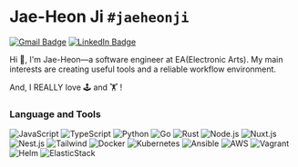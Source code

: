 # Jae-Heon Ji `#jaeheonji`

[![Gmail Badge](https://img.shields.io/badge/-Gmail-D14836?style=flat-square&logo=Gmail&logoColor=white)](mailto:atx6419@gmail.com?subject=[Github]%20Hi,%20JaeHeon!)
[![LinkedIn Badge](https://img.shields.io/badge/-LinkedIn-0077B0?style=flat-square&logo=LinkedIn)](https://www.linkedin.com/in/jaeheonjee/)

Hi 👋, I'm Jae-Heon—a software engineer at EA(Electronic Arts). My main interests are creating useful tools and a reliable workflow environment.

And, I REALLY love 🕹 and 🏋️ !

### Language and Tools

<p>
  <img alt="JavaScript" src="https://img.shields.io/badge/-JavaScript-F7DF1E?style=flat-square&logo=JavaScript&logoColor=white">
  <img alt="TypeScript" src="https://img.shields.io/badge/-TypeScript-007ACC?style=flat-square&logo=TypeScript&logoColor=white">
  <img alt="Python" src="https://img.shields.io/badge/-Python-3776AB?style=flat-square&logo=Python&logoColor=white">
  <img alt="Go" src="https://img.shields.io/badge/-Go-00ADD8?style=flat-square&logo=Go&logoColor=white">
  <img alt="Rust" src="https://img.shields.io/badge/-Rust-000000?style=flat-square&logo=Rust&logoColor=white">
  <img alt="Node.js" src="https://img.shields.io/badge/-Node.js-339933?style=flat-square&logo=Node.js&logoColor=white">
  <img alt="Nuxt.js" src="https://img.shields.io/badge/-Nuxt.js-00C58E?style=flat-square&logo=Nuxt.js&logoColor=white">
  <img alt="Nest.js" src="https://img.shields.io/badge/-Nest.js-E0234E?style=flat-square&logo=Nest.js&logoColor=white">
  <img alt="Tailwind" src="https://img.shields.io/badge/-Tailwind%20CSS-38B2AC?style=flat-square&logo=Tailwind%20CSS&logoColor=white">
  <img alt="Docker" src="https://img.shields.io/badge/-Docker-2496ED?style=flat-square&logo=Docker&logoColor=white">
  <img alt="Kubernetes" src="https://img.shields.io/badge/-k8s-326CE5?style=flat-square&logo=Kubernetes&logoColor=white">
  <img alt="Ansible" src="https://img.shields.io/badge/-Ansible-EE0000?style=flat-square&logo=Ansible&logoColor=white">
  <img alt="AWS" src="https://img.shields.io/badge/-AWS-232F3E?style=flat-square&logo=Amazon%20AWS&logoColor=white">
  <img alt="Vagrant" src="https://img.shields.io/badge/-Vagrant-1563FF?style=flat-square&logo=Vagrant&logoColor=white">
  <img alt="Helm" src="https://img.shields.io/badge/-Helm-277A9F?style=flat-square&logo=Helm&logoColor=white">
  <img alt="ElasticStack" src="https://img.shields.io/badge/-Elastic%20Stack-005571?style=flat-square&logo=Elastic%20Stack&logoColor=white">
</p>
